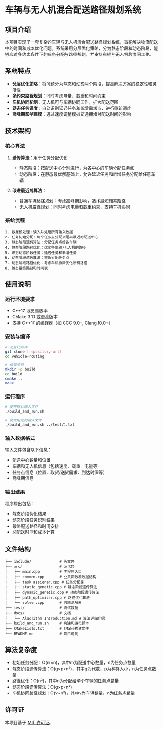 # 车辆与无人机混合配送路径规划系统

## 项目介绍

本项目实现了一套复杂的车辆与无人机混合配送路径规划系统，旨在解决物流配送中的时间和成本优化问题。系统采用分层优化策略，分为静态阶段和动态阶段，能够应对多约束条件下的任务分配与路径规划，并支持车辆与无人机的协同工作。

## 系统特点

- **分层优化策略**：将问题分为静态和动态两个阶段，提高解决方案的稳定性和灵活性
- **多约束路径规划**：同时考虑电量、载重和时间约束
- **车机协同机制**：无人机可与车辆协同工作，扩大配送范围
- **动态任务调度**：自动识别延迟任务和新增需求点，进行重新调度
- **高峰期影响建模**：通过速度调整模拟交通拥堵对配送时间的影响

## 技术架构

### 核心算法

1. **遗传算法**：用于任务分配优化
   - 静态阶段：按配送中心分别进行，为各中心的车辆分配任务点
   - 动态阶段：在静态最优解基础上，允许延迟任务和新增任务分配给任意车辆

2. **改进最近邻算法**：
   - 普通车辆路径规划：考虑高峰期影响，选择最短距离路径
   - 无人机路径规划：同时考虑电量和载重约束，支持车机协同

### 系统流程

```
1. 数据预处理：读入并处理所有输入数据
2. 任务初始分配：每个任务点分配到距离最近的配送中心
3. 静态阶段遗传算法：分配任务点给各车辆
4. 静态阶段路径优化：优化各车辆/无人机的路径
5. 识别动态阶段任务：延迟任务和新增任务
6. 动态阶段遗传算法：重新分配任务点
7. 动态阶段路径优化：考虑车机协同优化所有路径
8. 输出最终路径和时间表
```

## 使用说明

### 运行环境要求

- C++17 或更高版本
- CMake 3.10 或更高版本
- 支持 C++17 的编译器（如 GCC 9.0+, Clang 10.0+）

### 安装与编译

```bash
# 克隆代码库
git clone [repository-url]
cd vehicle-routing

# 编译项目
mkdir -p build
cd build
cmake ..
make
```

### 运行程序

```bash
# 使用默认输入文件
./build_and_run.sh

# 使用指定的输入文件
./build_and_run.sh ../test/1.txt
```

### 输入数据格式

输入文件包含以下信息：
- 配送中心数量和位置
- 车辆和无人机信息（包括速度、载重、电量等）
- 任务点信息（位置、取货/送货需求、到达时间等）
- 高峰期信息

### 输出结果

程序输出包括：
- 静态阶段优化结果
- 动态阶段任务识别结果
- 最终配送路径和时间安排
- 总配送时间和成本计算

## 文件结构

```
├── include/             # 头文件
├── src/                 # 源代码
│   ├── main.cpp         # 主程序入口
│   ├── common.cpp       # 公共函数和数据结构
│   ├── task_assigner.cpp # 任务分配器
│   ├── static_genetic.cpp # 静态阶段遗传算法
│   ├── dynamic_genetic.cpp # 动态阶段遗传算法
│   ├── path_optimizer.cpp # 路径优化算法
│   └── solver.cpp       # 问题求解器
├── test/                # 测试数据
├── docs/                # 文档
│   └── Algorithm_Introduction.md # 算法详细介绍
├── build_and_run.sh     # 构建和运行脚本
├── CMakeLists.txt       # CMake构建文件
└── README.md            # 项目说明
```

## 算法复杂度

- 初始任务分配：O(m×n)，其中m为配送中心数量，n为任务点数量
- 静态阶段遗传算法：O(g×p×n²)，其中g为代数，p为种群大小，n为任务点数量
- 路径优化：O(n²)，其中n为分配给单个车辆的任务点数量
- 动态阶段遗传算法：O(g×p×n²)
- 车机协同路径规划：O(v×n²)，其中v为车辆数量，n为任务点数量

## 许可证

本项目基于 [MIT 许可证](LICENSE)。
